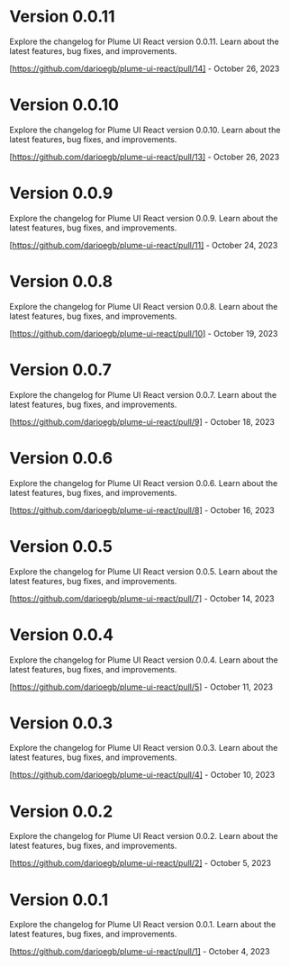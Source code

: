 # Version 0.0.11
Explore the changelog for Plume UI React version 0.0.11. Learn about the latest features, bug fixes, and improvements.

[https://github.com/darioegb/plume-ui-react/pull/14] - October 26, 2023

# Version 0.0.10
Explore the changelog for Plume UI React version 0.0.10. Learn about the latest features, bug fixes, and improvements.

[https://github.com/darioegb/plume-ui-react/pull/13] - October 26, 2023

# Version 0.0.9
Explore the changelog for Plume UI React version 0.0.9. Learn about the latest features, bug fixes, and improvements.

[https://github.com/darioegb/plume-ui-react/pull/11] - October 24, 2023

# Version 0.0.8
Explore the changelog for Plume UI React version 0.0.8. Learn about the latest features, bug fixes, and improvements.

[https://github.com/darioegb/plume-ui-react/pull/10] - October 19, 2023

# Version 0.0.7
Explore the changelog for Plume UI React version 0.0.7. Learn about the latest features, bug fixes, and improvements.

[https://github.com/darioegb/plume-ui-react/pull/9] - October 18, 2023

# Version 0.0.6
Explore the changelog for Plume UI React version 0.0.6. Learn about the latest features, bug fixes, and improvements.

[https://github.com/darioegb/plume-ui-react/pull/8] - October 16, 2023

# Version 0.0.5
Explore the changelog for Plume UI React version 0.0.5. Learn about the latest features, bug fixes, and improvements.

[https://github.com/darioegb/plume-ui-react/pull/7] - October 14, 2023



# Version 0.0.4
Explore the changelog for Plume UI React version 0.0.4. Learn about the latest features, bug fixes, and improvements.

[https://github.com/darioegb/plume-ui-react/pull/5] - October 11, 2023



# Version 0.0.3
Explore the changelog for Plume UI React version 0.0.3. Learn about the latest features, bug fixes, and improvements.

[https://github.com/darioegb/plume-ui-react/pull/4] - October 10, 2023



# Version 0.0.2
Explore the changelog for Plume UI React version 0.0.2. Learn about the latest features, bug fixes, and improvements.

[https://github.com/darioegb/plume-ui-react/pull/2] - October 5, 2023



# Version 0.0.1
Explore the changelog for Plume UI React version 0.0.1. Learn about the latest features, bug fixes, and improvements.

[https://github.com/darioegb/plume-ui-react/pull/1] - October 4, 2023

